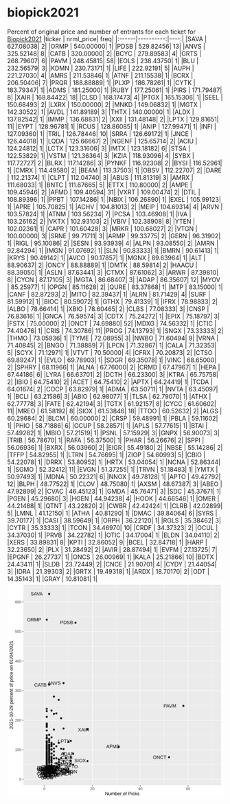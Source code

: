 # biopick2021
Percent of original price and number of entrants for each ticket for [Biopick2021](https://twitter.com/hashtag/Biopick2021)
|ticker | nrml_price| freq|
|:------|----------:|----:|
|SAVA   |  627.08038|    2|
|ORMP   |  540.00000|    1|
|PDSB   |  529.82456|   13|
|ANVS   |  325.52148|    8|
|CATB   |  320.00000|    2|
|BCYC   |  279.89583|    4|
|GRTS   |  268.79607|    6|
|PAVM   |  248.45815|   58|
|EOLS   |  238.43750|    1|
|BLU    |  232.56579|    3|
|KDMN   |  230.73171|    1|
|LIFE   |  222.92191|    5|
|AUPH   |  221.27030|    4|
|AMRS   |  211.53846|    1|
|ATNF   |  211.15538|    1|
|BCRX   |  206.50406|    7|
|PRQR   |  188.88889|    1|
|PLXP   |  186.78261|    1|
|CYTK   |  183.79347|    1|
|ADMS   |  181.25000|    1|
|RUBY   |  177.25061|    1|
|PIRS   |  171.79487|    8|
|XAIR   |  168.84422|   18|
|CLSD   |  168.17473|    4|
|PTGX   |  165.15306|    1|
|SEEL   |  150.68493|    2|
|LXRX   |  150.00000|    2|
|MNKD   |  149.06832|    1|
|MGTX   |  142.30522|    1|
|AVDL   |  141.89189|    3|
|THTX   |  140.00000|    1|
|ALDX   |  137.82542|    1|
|IMMP   |  136.68831|    2|
|XXII   |  131.48148|    2|
|LPTX   |  129.81651|   11|
|EYPT   |  128.96781|    1|
|RCUS   |  128.86085|    1|
|ANIP   |  127.99471|    1|
|INFI   |  127.09360|    1|
|TRIL   |  126.78446|   10|
|SRRA   |  126.69172|    1|
|JNCE   |  126.44018|    1|
|LQDA   |  125.66667|    2|
|NGENF  |  125.65714|    2|
|ACIU   |  124.24812|    1|
|LCTX   |  123.31606|    3|
|IMTX   |  123.18182|    6|
|STSA   |  122.53829|    1|
|VSTM   |  121.36364|    3|
|KZIA   |  118.93096|    4|
|SYBX   |  117.72727|    2|
|BLRX   |  117.14286|    3|
|PYNKF  |  116.92308|    2|
|BYSI   |  116.52961|    1|
|CMRX   |  114.49580|    2|
|BEAM   |  113.37503|    1|
|OBSV   |  112.22707|    2|
|DARE   |  112.21374|    1|
|CLPT   |  112.04740|    3|
|ABUS   |  111.81319|    3|
|AMRX   |  111.68033|    1|
|BNTC   |  111.67665|    5|
|ETTX   |  110.80000|    2|
|AMPE   |  109.45946|    2|
|AFMD   |  109.40594|   31|
|VXRT   |  109.00474|    2|
|DTIL   |  108.89396|    1|
|PPBT   |  107.14286|    1|
|NBIX   |  106.26890|    1|
|EXEL   |  105.99123|    1|
|APRE   |  105.70825|    1|
|ACHV   |  104.81013|    2|
|MEIP   |  104.69314|    4|
|ARVN   |  103.57824|    1|
|ATNM   |  103.56234|    7|
|PCSA   |  103.46908|    1|
|IVA    |  103.26162|    2|
|VKTX   |  102.93103|    2|
|VBIV   |  102.38908|    8|
|YTEN   |  102.02361|    1|
|CAPR   |  101.60428|    3|
|MRKR   |  100.68027|    2|
|VTGN   |  100.00000|    3|
|SRNE   |   99.71711|    3|
|ARMP   |   99.33775|    2|
|GERN   |   96.31902|    1|
|RIGL   |   95.10086|    2|
|SESN   |   93.93939|    4|
|ALPN   |   93.08550|    2|
|AMRN   |   92.84294|    1|
|IMGN   |   91.07692|    1|
|SLN    |   90.83333|    1|
|BMRN   |   90.61413|    1|
|KRYS   |   90.49142|    1|
|AVCO   |   90.17857|    1|
|MGNX   |   89.63964|    1|
|ALT    |   88.90637|    2|
|ONCY   |   88.88889|    1|
|DMTK   |   88.59814|    2|
|HAACU  |   88.39050|    1|
|ASLN   |   87.63441|    3|
|CTMX   |   87.61062|    3|
|ARWR   |   87.39810|    8|
|CYCN   |   87.17105|    3|
|MGTA   |   86.68407|    3|
|ADAP   |   86.35607|   12|
|MYOV   |   85.25977|    1|
|OPGN   |   85.11628|    2|
|QURE   |   83.37868|    1|
|MTP    |   83.15000|    1|
|CANF   |   82.87293|    2|
|MITO   |   82.39437|    1|
|ALRN   |   81.71429|    4|
|SURF   |   81.59912|    1|
|BIOC   |   80.59072|    1|
|GTHX   |   79.41339|    1|
|IFRX   |   78.98833|    2|
|ALBO   |   78.66414|    1|
|XBIO   |   78.60465|    2|
|CLBS   |   77.08333|    3|
|CNSP   |   76.83616|    1|
|GNCA   |   76.59574|    3|
|CDTX   |   75.24272|    1|
|EPIX   |   75.18797|    3|
|FSTX   |   75.00000|    2|
|ONCT   |   74.69880|   52|
|MDXG   |   74.56332|    1|
|CTIC   |   74.40476|    1|
|CRIS   |   74.30786|   11|
|PROG   |   74.13793|    1|
|SNGX   |   73.33333|    2|
|THMO   |   73.05936|    1|
|TYME   |   72.08955|    3|
|NWBO   |   71.60494|    9|
|VRNA   |   71.40845|    2|
|BNGO   |   71.38889|    7|
|LPCN   |   71.32867|    1|
|CALA   |   71.32353|    5|
|SCYX   |   71.12971|    1|
|VTVT   |   70.50000|    4|
|CFRX   |   70.20873|    2|
|CTSO   |   69.89247|    1|
|EVLO   |   69.78903|    1|
|SDGR   |   69.35078|    1|
|VINC   |   68.65000|    2|
|SPHRY  |   68.11966|    1|
|ALNA   |   67.76000|    2|
|CRMD   |   67.47967|    1|
|HEPA   |   67.44186|    6|
|LYRA   |   66.63701|    2|
|DCTH   |   66.23300|    3|
|KTRA   |   65.75758|    2|
|IBIO   |   64.75410|    2|
|ACET   |   64.75410|    2|
|APTX   |   64.24419|    1|
|TCDA   |   64.01674|    2|
|COCP   |   63.82979|    1|
|ADMA   |   63.50711|    1|
|NVTA   |   63.45097|    1|
|BCLI   |   63.21586|    3|
|ABIO   |   62.98077|    1|
|TLSA   |   62.79070|    1|
|ATHX   |   62.77778|    3|
|FATE   |   62.42194|    3|
|TGTX   |   61.92157|    8|
|CYCC   |   61.60602|   11|
|MREO   |   61.58192|    8|
|SIOX   |   61.53846|   18|
|TTOO   |   60.52632|    2|
|ALGS   |   60.29684|    2|
|BLCM   |   60.00000|    2|
|CRSP   |   59.48991|    1|
|PBLA   |   59.11602|    1|
|PHIO   |   58.71886|    6|
|OCUP   |   58.28571|    1|
|APLS   |   57.77615|    1|
|BTAI   |   57.49282|    1|
|MBIO   |   57.21519|    1|
|PSNL   |   57.15929|    3|
|GNPX   |   56.90073|    3|
|TRIB   |   56.78670|    1|
|RAFA   |   56.37500|    1|
|PHAR   |   56.26676|    2|
|SPPI   |   56.06936|    1|
|BXRX   |   56.03960|    2|
|EIGR   |   55.49180|    2|
|NBSE   |   55.14286|    2|
|TFFP   |   54.82955|    1|
|LTRN   |   54.76695|    1|
|ZIOP   |   54.60993|    5|
|CBIO   |   54.22078|    1|
|DRRX   |   53.80952|    1|
|HRTX   |   53.04054|    1|
|NCNA   |   52.86344|    1|
|SGMO   |   52.32412|   11|
|EVGN   |   51.37255|    1|
|TRVN   |   51.18483|    1|
|YMTX   |   50.97493|    1|
|MDNA   |   50.22321|    6|
|NNOX   |   49.78128|    1|
|APTO   |   49.42792|   12|
|BLPH   |   48.77522|    1|
|CLOV   |   48.75080|    1|
|AXSM   |   48.67387|    3|
|ABEO   |   47.92899|    2|
|CVAC   |   46.45123|    1|
|GMDA   |   45.76471|    3|
|SDC    |   45.37671|    1|
|PGEN   |   45.29680|    3|
|HGEN   |   44.94238|    4|
|HOOK   |   44.66546|    1|
|OMER   |   44.21488|    1|
|QTNT   |   43.22820|    2|
|CWBR   |   42.42424|    1|
|CLRB   |   42.02899|    5|
|LMNL   |   41.12150|    1|
|ATHA   |   40.81290|    1|
|DMAC   |   39.84064|    6|
|SYRS   |   39.70177|    1|
|CASI   |   38.59649|    1|
|ORPH   |   36.22120|    1|
|RGLS   |   35.38462|    3|
|CYTR   |   35.33333|    1|
|TCON   |   34.46970|   10|
|CRDF   |   34.37323|    2|
|OCUL   |   34.37030|    1|
|PRVB   |   34.22782|    1|
|OTIC   |   34.17004|    1|
|ELDN   |   34.04110|    2|
|XERS   |   33.89831|    8|
|KPTI   |   32.86052|    9|
|BCEL   |   32.84718|    1|
|HARP   |   32.23650|    2|
|PLX    |   31.28492|    2|
|AVIR   |   28.87494|    1|
|EVFM   |   27.13725|    7|
|EPGNF  |   26.27737|    1|
|ONCS   |   26.00969|    1|
|KALA   |   25.21866|   10|
|BDTX   |   24.43411|    1|
|SLDB   |   23.72449|    2|
|CNCE   |   21.90701|    4|
|CYDY   |   21.44054|    3|
|IDRA   |   21.39303|    2|
|GRTX   |   19.49318|    1|
|ARDX   |   18.70170|    2|
|ODT    |   14.35143|    1|
|GRAY   |   10.81081|    1|
![retvspicks](biopicks.png?raw=true)
